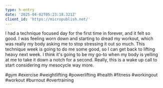 ```yaml
---
type: h-entry
date: '2025-04-02T05:23:18.321Z'
client_id: 'https://micropublish.net/'
---
```

I had a technique focused day for the first time in forever, and it felt so good. I was feeling worn down and starting to dread my workout, which was really my body asking me to stop stressing it out so much. This technique week is going to do me some good, so I can get back to lifting heavy next week. I think it's going to be my go-to when my body is yelling at me to take it down a notch for a second. Really, this is a wake up call to start considering my mesocycle way more.

#gym #exercise #weightlifting #powerlifting #health #fitness #workingout #workout #burnout #overtraining
